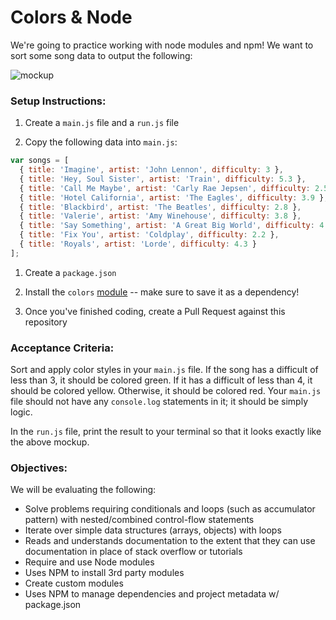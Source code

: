 # Colors & Node

We're going to practice working with node modules and npm! We want to sort some song data to output the following:

![mockup](./mockup.png)


### Setup Instructions:

1. Create a `main.js` file and a `run.js` file

1. Copy the following data into `main.js`:
  
  ```javascript
  var songs = [
    { title: 'Imagine', artist: 'John Lennon', difficulty: 3 },
    { title: 'Hey, Soul Sister', artist: 'Train', difficulty: 5.3 },
    { title: 'Call Me Maybe', artist: 'Carly Rae Jepsen', difficulty: 2.5 },
    { title: 'Hotel California', artist: 'The Eagles', difficulty: 3.9 },
    { title: 'Blackbird', artist: 'The Beatles', difficulty: 2.8 },
    { title: 'Valerie', artist: 'Amy Winehouse', difficulty: 3.8 },
    { title: 'Say Something', artist: 'A Great Big World', difficulty: 4.3 },
    { title: 'Fix You', artist: 'Coldplay', difficulty: 2.2 },
    { title: 'Royals', artist: 'Lorde', difficulty: 4.3 }
  ];
  ```

1. Create a `package.json`

1. Install the `colors` [module](https://www.npmjs.com/package/colors) -- make sure to save it as a dependency!

1. Once you've finished coding, create a Pull Request against this repository


### Acceptance Criteria:

Sort and apply color styles in your `main.js` file. If the song has a difficult of less than 3, it should be colored green. If it has a difficult of less than 4, it should be colored yellow. Otherwise, it should be colored red. Your `main.js` file should not have any `console.log` statements in it; it should be simply logic.

In the `run.js` file, print the result to your terminal so that it looks exactly like the above mockup.


### Objectives:

We will be evaluating the following:

* Solve problems requiring conditionals and loops (such as accumulator pattern) with nested/combined control-flow statements
* Iterate over simple data structures (arrays, objects) with loops
* Reads and understands documentation to the extent that they can use documentation in place of stack overflow or tutorials
* Require and use Node modules
* Uses NPM to install 3rd party modules
* Create custom modules
* Uses NPM to manage dependencies and project metadata w/ package.json
